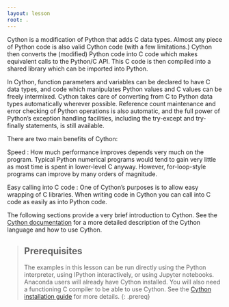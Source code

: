 ```yaml
---
layout: lesson
root: .
---
```

Cython is a modification of Python that adds C data types. Almost any piece of Python code is also valid Cython code (with a few limitations.) 
Cython then converts the (modified) Python code into C code which makes equivalent calls to the Python/C API. This C code is then compiled 
into a shared library which can be imported into Python.

In Cython, function parameters and variables can be declared to have C data types, and code which manipulates Python values and C values can 
be freely intermixed. Cython takes care of converting from C to Python data types automatically wherever possible. Reference count maintenance 
and error checking of Python operations is also automatic, and the full power of Python’s exception handling facilities, including the 
try-except and try-finally statements, is still available.

There are two main benefits of Cython:

Speed
: How much performance improves depends very much on the program. Typical Python numerical programs would tend to gain very little as most 
time is spent in lower-level C anyway. However, for-loop-style programs can improve by many orders of magnitude.

Easy calling into C code
: One of Cython’s purposes is to allow easy wrapping of C libraries. When writing code in Cython you can call into C code as easily as into 
Python code.

The following sections provide a very brief introduction to Cython. See the [Cython documentation](http://cython.readthedocs.io/en/latest/) for a more detailed description of the Cython 
language and how to use Cython.

> ## Prerequisites
>
> The examples in this lesson can be run directly using the Python interpreter, using IPython interactively, 
> or using Jupyter notebooks. Anaconda users will already have Cython installed. You will also need a functioning
> C compiler to be able to use Cython. See the [Cython installation guide](http://cython.readthedocs.io/en/latest/src/quickstart/install.html) for more details.
{: .prereq}

